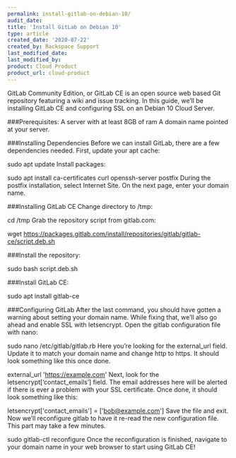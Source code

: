 ```yaml
---
permalink: install-gitlab-on-debian-10/
audit_date:
title: 'Install GitLab on Debian 10'
type: article
created_date: '2020-07-22'
created_by: Rackspace Support
last_modified_date:
last_modified_by:
product: Cloud Product
product_url: cloud-product
---
```


GitLab Community Edition, or GitLab CE is an open source web based Git repository featuring a wiki and issue tracking. In this guide, we’ll be installing GitLab CE and configuring SSL on an Debian 10 Cloud Server.

###Prerequisites:
A server with at least 8GB of ram
A domain name pointed at your server.

###Installing Dependencies
Before we can install GitLab, there are a few dependencies needed. First, update your apt cache:

sudo apt update
Install packages:

sudo apt install ca-certificates curl openssh-server postfix
During the postfix installation, select Internet Site. On the next page, enter your domain name.

###Installing GitLab CE
Change directory to /tmp:

cd /tmp
Grab the repository script from gitlab.com:

wget https://packages.gitlab.com/install/repositories/gitlab/gitlab-ce/script.deb.sh

###Install the repository:

sudo bash script.deb.sh

###Install GitLab CE:

sudo apt install gitlab-ce

###Configuring GitLab
After the last command, you should have gotten a warning about setting your domain name. While fixing that, we’ll also go ahead and enable SSL with letsencrypt. Open the gitlab configuration file with nano:

sudo nano /etc/gitlab/gitlab.rb
Here you’re looking for the external_url field. Update it to match your domain name and change http to https. It should look something like this once done.

external_url 'https://example.com'
Next, look for the letsencrypt[‘contact_emails’] field. The email addresses here will be alerted if there is ever a problem with your SSL certificate. Once done, it should look something like this:

letsencrypt['contact_emails'] = ['bob@example.com']
Save the file and exit. Now we’ll reconfigure gitlab to have it re-read the new configuration file. This part may take a few minutes.

sudo gitlab-ctl reconfigure
Once the reconfiguration is finished, navigate to your domain name in your web browser to start using GitLab CE!
